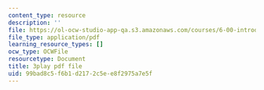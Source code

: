 ```yaml
---
content_type: resource
description: ''
file: https://ol-ocw-studio-app-qa.s3.amazonaws.com/courses/6-00-introduction-to-computer-science-and-programming-fall-2008/99bad8c5f6b1d2172c5ee8f2975a7e5f_ENrAsRoR97I.pdf
file_type: application/pdf
learning_resource_types: []
ocw_type: OCWFile
resourcetype: Document
title: 3play pdf file
uid: 99bad8c5-f6b1-d217-2c5e-e8f2975a7e5f
---
```

